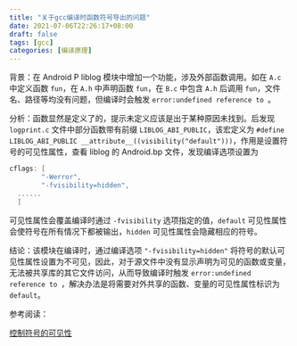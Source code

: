 ```yaml
---
title: "关于gcc编译时函数符号导出的问题"
date: 2021-07-06T22:26:17+08:00
draft: false
tags: [gcc]
categories: [编译原理]
---
```


背景：在 Android P liblog 模块中增加一个功能，涉及外部函数调用。如在 `A.c` 中定义函数 `fun`，在 `A.h` 中声明函数 `fun`，在 `B.c` 中包含 `A.h` 后调用 `fun`，文件名、路径等均没有问题，但编译时会触发 `error:undefined reference to `。

分析：函数显然是定义了的，提示未定义应该是出于某种原因未找到。后发现 `logprint.c` 文件中部分函数带有前缀 `LIBLOG_ABI_PUBLIC`，该宏定义为 `#define LIBLOG_ABI_PUBLIC __attribute__((visibility("default")))`，作用是设置符号的可见性属性，查看 liblog 的 Android.bp 文件，发现编译选项设置为

```c
cflags: [
        "-Werror",
        "-fvisibility=hidden",
  ......
  ]
```

可见性属性会覆盖编译时通过 `-fvisibility` 选项指定的值，`default` 可见性属性会使符号在所有情况下都被输出，`hidden` 可见性属性会隐藏相应的符号。

结论：该模块在编译时，通过编译选项 `"-fvisibility=hidden"` 将符号的默认可见性属性设置为不可见，因此，对于源文件中没有显示声明为可见的函数或变量，无法被共享库的其它文件访问，从而导致编译时触发 `error:undefined reference to `，解决办法是将需要对外共享的函数、变量的可见性属性标识为 `default`。

参考阅读：

[控制符号的可见性](https://my.huhoo.net/archives/2010/03/post_52.html)
